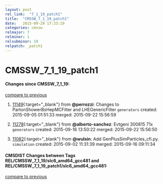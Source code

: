 ```yaml
---
layout: post
rel_link:  "7_1_19_patch1"
title:  "CMSSW_7_1_19_patch1"
date:   2015-09-29 17:33:19
categories: cmssw
relmajor: 7
relminor: 1
relsubminor: 19
relpatch: _patch1
---
```


# CMSSW_7_1_19_patch1
#### Changes since CMSSW_7_1_19:

[compare to previous](https://github.com/cms-sw/cmssw/compare/CMSSW_7_1_19...CMSSW_7_1_19_patch1)



1. [11149](http://github.com/cms-sw/cmssw/pull/11149){:target="_blank"}  from **@perrozzi**: Changes to PartonShowerBsHepMCFilter and LHEGenericFilter `generators`  created: 2015-09-05 01:51:33 merged: 2015-09-22 15:56:59

2. [11278](http://github.com/cms-sw/cmssw/pull/11278){:target="_blank"}  from **@alberto-sanchez**: Evtgeni 300815 71x `generators`  created: 2015-09-16 13:50:22 merged: 2015-09-22 15:56:50

3. [11082](http://github.com/cms-sw/cmssw/pull/11082){:target="_blank"}  from **@wulsin**: Add GenPlusSimParticles_cfi.py. `simulation`  created: 2015-09-02 11:31:39 merged: 2015-09-16 09:11:34

#### CMSDIST Changes between Tags REL/CMSSW_7_1_19/slc6_amd64_gcc481 and REL/CMSSW_7_1_19_patch1/slc6_amd64_gcc481:

[compare to previous](https://github.com/cms-sw/cmsdist/compare/REL/CMSSW_7_1_19/slc6_amd64_gcc481...REL/CMSSW_7_1_19_patch1/slc6_amd64_gcc481)


